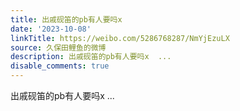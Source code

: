 ```yaml
---
title: 出戚砚笛的pb有人要吗x
date: '2023-10-08'
linkTitle: https://weibo.com/5286768287/NmYjEzuLX
source: 久保田鲤鱼的微博
description: 出戚砚笛的pb有人要吗x  ...
disable_comments: true
---
```

出戚砚笛的pb有人要吗x  ...